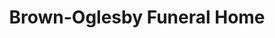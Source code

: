 ---
title: "Brown-Oglesby Funeral Home"
url: /seneca/brown-oglesby-funeral-home/
shop: funeral directors
---